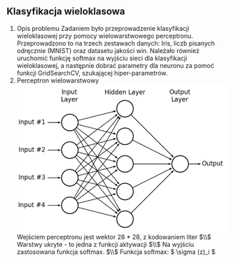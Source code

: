 ## Klasyfikacja wieloklasowa
1. Opis problemu
   Zadaniem było przeprowadzenie klasyfikacji wieloklasowej przy pomocy wielowarstwowego perceptronu. Przeprowadzono to na trzech zestawach danych: Iris, liczb pisanych odręcznie (MNIST) oraz datasetu jakości win. Należało również uruchomić funkcję softmax na wyjściu sieci dla klasyfikacji wieloklasowej, a następnie dobrać parametry dla neuronu za pomoć funkcji GridSearchCV, szukającej hiper-parametrów.
2. Perceptron wielowarstwowy
   ![](schematPerceptronWielowarstwowy.png)
   Wejściem perceptronu jest wektor 28 * 28, z kodowaniem liter $\\$
   Warstwy ukryte - to jedna z funkcji aktywacji $\\$
   Na wyjściu zastosowana funkcja softmax.
   $\\$
   Funkcja softmax:
   $ \sigma (z)_i $